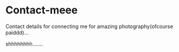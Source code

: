 # Contact-meee
Contact details for connecting me for amazing photography(ofcourse paiddd)...


shhhhhhhh.......
